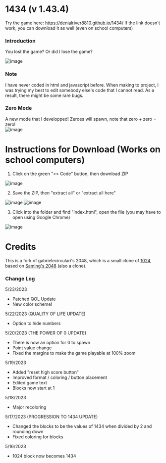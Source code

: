 # 1434 (v 1.43.4)

Try the game here: https://denialriver8810.github.io/1434/
If the link doesn't work, you can download it as well (even on school computers)

### Introduction

You lost the game? Or did I lose the game?

![image](https://github.com/S-D-Ge/1434/assets/52391257/0396bd73-bdee-49c0-8430-755f1d3cb6fb)

### Note

I have never coded in html and javascript before. When making to project, I was trying my best to edit somebody else's code that I cannot read. As a result, there might be some rare bugs.

### Zero Mode
A new mode that I developped! Zeroes will spawn, note that zero + zero = zero!  
![image](https://github.com/S-D-Ge/1434/assets/52391257/933ccada-ddef-4a0b-8448-76e598bd47f5)

# Instructions for Download (Works on school computers)
1. Click on the green "<> Code" button, then download ZIP

![image](https://github.com/S-D-Ge/1434/assets/52391257/fa1b0af7-1bb6-4e69-8a2d-5b0c53cbc1f4)

2. Save the ZIP, then "extract all" or "extract all here"

![image](https://github.com/S-D-Ge/1434/assets/52391257/8df945b0-aff7-4864-a940-5b633c0ec1f5)
![image](https://github.com/S-D-Ge/1434/assets/52391257/d9871434-2a3f-4711-9489-e1b808e1fec4)

3. Click into the folder and find "index.html", open the file (you may have to open using Google Chrome)

![image](https://github.com/S-D-Ge/1434/assets/52391257/506f1902-b393-4f44-85d7-1ef897430815)

# Credits
This is a fork of gabrielecirculari's 2048, which is a small clone of [1024](https://play.google.com/store/apps/details?id=com.veewo.a1024), based on [Saming's 2048](http://saming.fr/p/2048/) (also a clone).

### Change Log

5/23/2023
- Patched QOL Update
- New color scheme!

5/22/2023 (QUALITY OF LIFE UPDATE)
- Option to hide numbers

5/20/2023 (THE POWER OF 0 UPDATE)
- There is now an option for 0 to spawn
- Point value change
- Fixed the margins to make the game playable at 100% zoom

5/19/2023
- Added "reset high score button"
- Improved format / coloring / button placement
- Edited game text
- Blocks now start at 1

5/18/2023
- Major recoloring

5/17/2023 (PROGRESSION TO 1434 UPDATE)
- Changed the blocks to be the values of 1434 when divided by 2 and rounding down
- Fixed coloring for blocks

5/16/2023
- 1024 block now becomes 1434 
